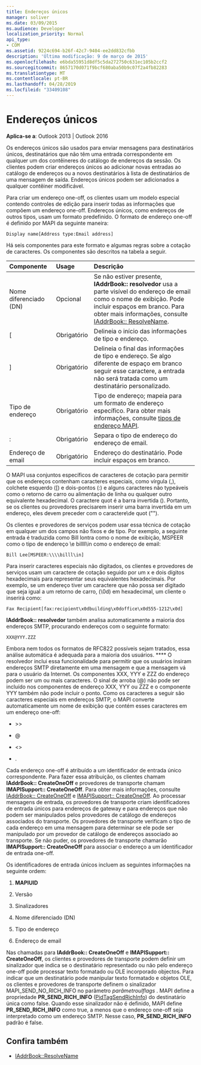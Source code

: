 ```yaml
---
title: Endereços únicos
manager: soliver
ms.date: 03/09/2015
ms.audience: Developer
localization_priority: Normal
api_type:
- COM
ms.assetid: 9224c694-b26f-42c7-9404-ee2dd832cfbb
description: 'Última modificação: 9 de março de 2015'
ms.openlocfilehash: e6bda55951d8df5c5da272750c631ec105b2ccf2
ms.sourcegitcommit: 8657170d071f9bcf680aba50b9c07f2a4fb82283
ms.translationtype: MT
ms.contentlocale: pt-BR
ms.lasthandoff: 04/28/2019
ms.locfileid: "33409108"
---
```

# <a name="one-off-addresses"></a>Endereços únicos

**Aplica-se a**: Outlook 2013 | Outlook 2016 
  
Os endereços únicos são usados para enviar mensagens para destinatários únicos, destinatários que não têm uma entrada correspondente em qualquer um dos contêineres do catálogo de endereços da sessão. Os clientes podem criar endereços únicos ao adicionar novas entradas ao catálogo de endereços ou a novos destinatários à lista de destinatários de uma mensagem de saída. Endereços únicos podem ser adicionados a qualquer contêiner modificável.
  
Para criar um endereço one-off, os clientes usam um modelo especial contendo controles de edição para inserir todas as informações que compõem um endereço one-off. Endereços únicos, como endereços de outros tipos, usam um formato predefinido. O formato de endereço one-off é definido por MAPI da seguinte maneira:
  
`Display name[Address type:Email address]`
  
Há seis componentes para este formato e algumas regras sobre a cotação de caracteres. Os componentes são descritos na tabela a seguir.
  
|**Componente**|**Usage**|**Descrição**|
|:-----|:-----|:-----|
|Nome diferenciado (DN)  <br/> |Opcional  <br/> |Se não estiver presente, **IAddrBook:: resolvedor** usa a parte visível do endereço de email como o nome de exibição. Pode incluir espaços em branco. Para obter mais informações, consulte [IAddrBook:: ResolveName](iaddrbook-resolvename.md).  <br/> |
|[  <br/> |Obrigatório  <br/> |Delineia o início das informações de tipo e endereço.  <br/> |
|]  <br/> |Obrigatório  <br/> |Delineia o final das informações de tipo e endereço. Se algo diferente de espaço em branco seguir esse caractere, a entrada não será tratada como um destinatário personalizado.  <br/> |
|Tipo de endereço  <br/> |Obrigatório  <br/> |Tipo de endereço; mapeia para um formato de endereço específico. Para obter mais informações, consulte [tipos de endereço MAPI](mapi-address-types.md).  <br/> |
|:  <br/> |Obrigatório  <br/> |Separa o tipo de endereço do endereço de email.  <br/> |
|Endereço de email  <br/> |Obrigatório  <br/> |Endereço do destinatário. Pode incluir espaços em branco.  <br/> |
   
O MAPI usa conjuntos específicos de caracteres de cotação para permitir que os endereços contenham caracteres especiais, como vírgula (,), colchete esquerdo ([) e dois-pontos (:) e alguns caracteres não typeáveis como o retorno de carro ou alimentação de linha ou qualquer outro equivalente hexadecimal. O caractere quot é a barra invertida (\). Portanto, se os clientes ou provedores precisarem inserir uma barra invertida em um endereço, eles devem preceder com o caractere\\de quot ("").
  
Os clientes e provedores de serviços podem usar essa técnica de cotação em qualquer um dos campos não fixos e de tipo. Por exemplo, a seguinte entrada é traduzida como Bill lontra como o nome de exibição, MSPEER como o tipo de endereço \\e billll\in como o endereço de email:
  
`Bill Lee[MSPEER:\\\\billl\in]`

Para inserir caracteres especiais não digitados, os clientes e provedores de serviços usam um caractere de cotação seguido por um x e dois dígitos hexadecimais para representar seus equivalentes hexadecimais. Por exemplo, se um endereço tiver um caractere que não possa ser digitado que seja igual a um retorno de carro, (\0d) em hexadecimal, um cliente o inserirá como:
  
`Fax Recipient[fax:recipient\x0dbuilding\x0doffice\x0d555-1212\x0d]`

**IAddrBook:: resolvedor** também analisa automaticamente a maioria dos endereços SMTP, procurando endereços com o seguinte formato: 
  
`XXX@YYY.ZZZ`

Embora nem todos os formatos de RFC822 possíveis sejam tratados, essa análise automática é adequada para a maioria dos usuários. **** O resolvedor inclui essa funcionalidade para permitir que os usuários insiram endereços SMTP diretamente em uma mensagem e que a mensagem vá para o usuário da Internet. Os componentes XXX, YYY e ZZZ do endereço podem ser um ou mais caracteres. O sinal de arroba (@) não pode ser incluído nos componentes de endereço XXX, YYY ou ZZZ e o componente YYY também não pode incluir o ponto. Como os caracteres a seguir são caracteres especiais em endereços SMTP, o MAPI converte automaticamente um nome de exibição que contém esses caracteres em um endereço one-off: 
  
- \>\>
    
- @
    
- \<\>
    
- .
    
Cada endereço one-off é atribuído a um identificador de entrada único correspondente. Para fazer essa atribuição, os clientes chamam **IAddrBook:: CreateOneOff** e provedores de transporte chamam **IMAPISupport:: CreateOneOff**. Para obter mais informações, consulte [IAddrBook:: CreateOneOff](iaddrbook-createoneoff.md) e [IMAPISupport:: CreateOneOff](imapisupport-createoneoff.md). Ao processar mensagens de entrada, os provedores de transporte criam identificadores de entrada únicos para endereços de gateway e para endereços que não podem ser manipulados pelos provedores de catálogo de endereços associados do transporte. Os provedores de transporte verificam o tipo de cada endereço em uma mensagem para determinar se ele pode ser manipulado por um provedor de catálogo de endereços associado ao transporte. Se não puder, os provedores de transporte chamarão **IMAPISupport:: CreateOneOff** para associar o endereço a um identificador de entrada one-off. 
  
Os identificadores de entrada únicos incluem as seguintes informações na seguinte ordem:
  
1. **MAPIUID**
    
2. Versão
    
3. Sinalizadores
    
4. Nome diferenciado (DN)
    
5. Tipo de endereço
    
6. Endereço de email
    
Nas chamadas para **IAddrBook:: CreateOneOff** e **IMAPISupport:: CreateOneOff**, os clientes e provedores de transporte podem definir um sinalizador que indica se o destinatário representado ou não pelo endereço one-off pode processar texto formatado ou OLE incorporado objectos. Para indicar que um destinatário pode manipular texto formatado e objetos OLE, os clientes e provedores de transporte definem o sinalizador MAPI_SEND_NO_RICH_INFO no parâmetro _parâmetroulflags_ . MAPI define a propriedade **PR_SEND_RICH_INFO** ([PidTagSendRichInfo](pidtagsendrichinfo-canonical-property.md)) do destinatário única como false. Quando esse sinalizador não é definido, MAPI define **PR_SEND_RICH_INFO** como true, a menos que o endereço one-off seja interpretado como um endereço SMTP. Nesse caso, **PR_SEND_RICH_INFO** padrão é false. 
  
## <a name="see-also"></a>Confira também

- [IAddrBook::ResolveName](iaddrbook-resolvename.md)

